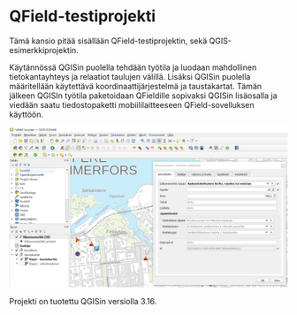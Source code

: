 # QField-testiprojekti

Tämä kansio pitää sisällään QField-testiprojektin, sekä QGIS-esimerkkiprojektin.

Käytännössä QGISin puolella tehdään työtila ja luodaan mahdollinen tietokantayhteys ja relaatiot taulujen välillä. Lisäksi QGISin puolella määritellään käytettävä koordinaattijärjestelmä ja taustakartat. Tämän jälkeen QGISIn työtila paketoidaan QFieldille sopivaksi QGISin lisäosalla ja viedään saatu tiedostopaketti mobiililaitteeseen QField-sovelluksen käyttöön.

![Kuvakaappaus QGIS-prjektista](../imgs/qgis_projekti.png)

Projekti on tuotettu QGISin versiolla 3.16. 
